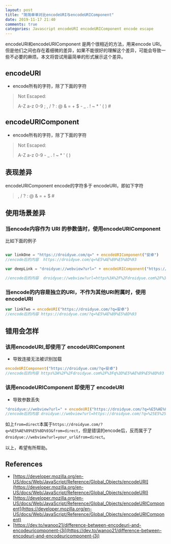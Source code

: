 ```yaml
---
layout: post
title: "简简单单对比encodeURI与encodeURIComponent"
date: 2019-11-17 21:40
comments: true
categories: Javascript encodeURI encodeURIComponent encode escape
---
```

encodeURI和encodeURIComponent 是两个很相近的方法，用来encode URI。但是他们之间也存在着细微的差异，如果不能很好的理解这个差异，可能会导致一些不必要的麻烦。本文将尝试用最简单的形式展示这个差异。

<!--more-->

## encodeURI
  * encode所有的字符，除了下面的字符

> Not Escaped:
>
>  A-Z a-z 0-9 ; , / ? : @ & = + $ - _ . ! ~ * ' ( ) #

## encodeURIComponent
  * encode所有的字符，除了下面的字符

>Not Escaped:
>
>  A-Z a-z 0-9 - _ . ! ~ * ' ( )


## 表现差异
encodeURIComponent encode的字符多于 encodeURI，即如下字符

>
> , / ? : @ & = + $ #
>

## 使用场景差异

### 当encode内容作为 URI 的参数值时，使用encodeURIComponent

比如下面的例子
```javascript

var linkOne = "https://droidyue.com/q=" + encodeURIComponent("安卓")
//encode后的内容  https://droidyue.com/q=%E5%AE%89%E5%8D%93

var deepLink = "droidyue://webview?url=" + encodeURIComponent("https://droidyue.com/?q=%E5%AE%89%E5%8D%93&from=direct")

//encode后的内容  droidyue://webview?url=https%3A%2F%2Fdroidyue.com%2F%3Fq%3D%25E5%25AE%2589%25E5%258D%2593%26from%3Ddirect
```

### 当encode的内容是独立的URI，不作为其他URI附属时，使用encodeURI

```javascript
var linkTwo = encodeURI("https://droidyue.com/?q=安卓")
//encode后的内容 https://droidyue.com/?q=%E5%AE%89%E5%8D%93
```

## 错用会怎样

### 该用encodeURI,却使用了 encodeURIComponent

  * 导致连接无法被识别加载

```javascript
encodeURIComponent("https://droidyue.com/?q=安卓")
//encode后的内容 https%3A%2F%2Fdroidyue.com%2F%3Fq%3D%E5%AE%89%E5%8D%93
```

### 该用encodeURIComponent 却使用了 encodeURI
  * 导致参数丢失

```javascript
"droidyue://webview?url=" + encodeURI("https://droidyue.com/?q=%E5%AE%89%E5%8D%93&from=direct")
//encode后的内容 droidyue://webview?url=https://droidyue.com/?q=%25E5%25AE%2589%25E5%258D%2593&from=direct
```

如上`from=direct`本属于`https://droidyue.com/?q=%E5%AE%89%E5%8D%93&from=direct`，但是错误的encode后，反而属于了`droidyue://webview?url=your_url&from=direct`。

以上，希望有所帮助。

## References
  * [https://developer.mozilla.org/en-US/docs/Web/JavaScript/Reference/Global_Objects/encodeURI](https://developer.mozilla.org/en-US/docs/Web/JavaScript/Reference/Global_Objects/encodeURI)
  * [https://developer.mozilla.org/en-US/docs/Web/JavaScript/Reference/Global_Objects/encodeURIComponent](https://developer.mozilla.org/en-US/docs/Web/JavaScript/Reference/Global_Objects/encodeURIComponent)
  * [https://dev.to/wanoo21/difference-between-encodeuri-and-encodeuricomponent-j3j](https://dev.to/wanoo21/difference-between-encodeuri-and-encodeuricomponent-j3j)

